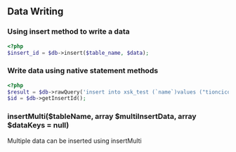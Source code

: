 ## Data Writing

### Using insert method to write a data
```php
<?php
$insert_id = $db->insert($table_name, $data);
```

### Write data using native statement methods 
```php
<?php
$result = $db->rawQuery('insert into xsk_test (`name`)values ("tioncico")',[]);
$id = $db->getInsertId();
```

### insertMulti($tableName, array $multiInsertData, array $dataKeys = null)
Multiple data can be inserted using insertMulti